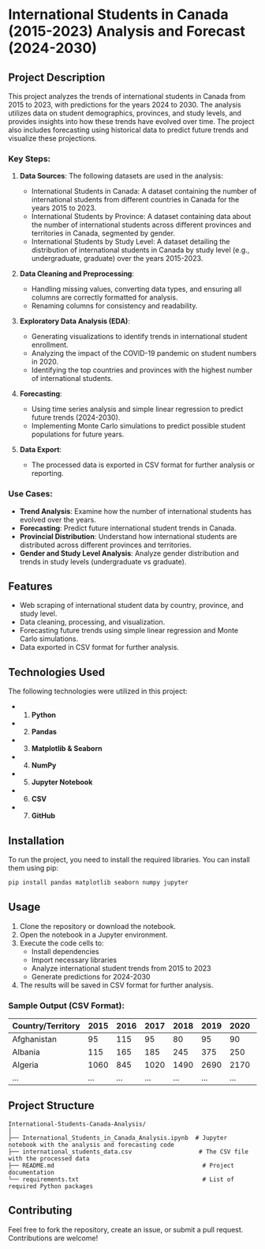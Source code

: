
# International Students in Canada (2015-2023) Analysis and Forecast (2024-2030)

## Project Description
This project analyzes the trends of international students in Canada from 2015 to 2023, with predictions for the years 2024 to 2030. The analysis utilizes data on student demographics, provinces, and study levels, and provides insights into how these trends have evolved over time. The project also includes forecasting using historical data to predict future trends and visualize these projections.

### Key Steps:
1. **Data Sources**: 
    The following datasets are used in the analysis:
    - International Students in Canada: A dataset containing the number of international students from different countries in Canada for the years 2015 to 2023.
    - International Students by Province: A dataset containing data about the number of international students across different provinces and territories in Canada, segmented by gender.
    - International Students by Study Level: A dataset detailing the distribution of international students in Canada by study level (e.g., undergraduate, graduate) over the years 2015-2023.
    
2. **Data Cleaning and Preprocessing**: 
   - Handling missing values, converting data types, and ensuring all columns are correctly formatted for analysis.
   - Renaming columns for consistency and readability.

3. **Exploratory Data Analysis (EDA)**:
   - Generating visualizations to identify trends in international student enrollment.
   - Analyzing the impact of the COVID-19 pandemic on student numbers in 2020.
   - Identifying the top countries and provinces with the highest number of international students.

4. **Forecasting**:
   - Using time series analysis and simple linear regression to predict future trends (2024-2030).
   - Implementing Monte Carlo simulations to predict possible student populations for future years.

5. **Data Export**: 
   - The processed data is exported in CSV format for further analysis or reporting.

### Use Cases:
- **Trend Analysis**: Examine how the number of international students has evolved over the years.
- **Forecasting**: Predict future international student trends in Canada.
- **Provincial Distribution**: Understand how international students are distributed across different provinces and territories.
- **Gender and Study Level Analysis**: Analyze gender distribution and trends in study levels (undergraduate vs graduate).

## Features
- Web scraping of international student data by country, province, and study level.
- Data cleaning, processing, and visualization.
- Forecasting future trends using simple linear regression and Monte Carlo simulations.
- Data exported in CSV format for further analysis.

## Technologies Used

The following technologies were utilized in this project:

- 1. **Python**
- 2. **Pandas**
- 3. **Matplotlib & Seaborn**
- 4. **NumPy**
- 5. **Jupyter Notebook**
- 6. **CSV**
- 7. **GitHub**

## Installation
To run the project, you need to install the required libraries. You can install them using pip:

```bash
pip install pandas matplotlib seaborn numpy jupyter
```

## Usage

1. Clone the repository or download the notebook.
2. Open the notebook in a Jupyter environment.
3. Execute the code cells to:
   - Install dependencies
   - Import necessary libraries
   - Analyze international student trends from 2015 to 2023
   - Generate predictions for 2024-2030
4. The results will be saved in CSV format for further analysis.

### Sample Output (CSV Format):

| Country/Territory | 2015 | 2016 | 2017 | 2018 | 2019 | 2020 | 2021 | 2022 | 2023 | Total |
|-------------------|------|------|------|------|------|------|------|------|------|-------|
| Afghanistan       | 95   | 115  | 95   | 80   | 95   | 90   | 80   | 170  | 140  | 770   |
| Albania           | 115  | 165  | 185  | 245  | 375  | 250  | 305  | 345  | 545  | 2385  |
| Algeria           | 1060 | 845  | 1020 | 1490 | 2690 | 2170 | 3165 | 5360 | 7180 | 14700 |
| ...               | ...  | ...  | ...  | ...  | ...  | ...  | ...  | ...  | ...  | ...   |

## Project Structure

```
International-Students-Canada-Analysis/
│
├── International_Students_in_Canada_Analysis.ipynb  # Jupyter notebook with the analysis and forecasting code
├── international_students_data.csv                   # The CSV file with the processed data
├── README.md                                          # Project documentation
└── requirements.txt                                   # List of required Python packages
```

## Contributing

Feel free to fork the repository, create an issue, or submit a pull request. Contributions are welcome!
